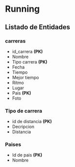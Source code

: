 # Running

## Listado de Entidades

### carreras

- id_carrera **(PK)**
- Nombre
- Tipo carrera **(PK)**
- Fecha
- Tiempo
- Mejor tiempo
- Ritmo 
- Lugar
- Pais **(PK)**
- Foto

### Tipo de carrera

- id de distancia **(PK)**
- Decripcion
- Distancia

### Paises
- Id de pais **(PK)**
- Nombre
